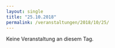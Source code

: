 ```yaml
---
layout: single
title: "25.10.2018"
permalink: /veranstaltungen/2018/10/25/
---
```


Keine Veranstaltung an diesem Tag.
